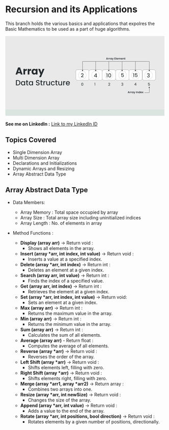 # Recursion and its Applications
  
This branch holds the various basics and applications that expolres the Basic Mathematics to be used as a part of huge algorithms.  

<img src="Array.jpeg" alt="DSA Course" height="250">  

__See me on LinkedIn :__ [Link to my LinkedIn ID](https://www.linkedin.com/in/khajanbhatt/)
    
## Topics Covered
  - Single Dimension Array
  - Multi Dimension Array
  - Declarations and Initializations
  - Dynamic Arrays and Resizing
  - Array Abstract Data Type
  
## Array Abstract Data Type
  - Data Members:
     - Array Memory : Total space occupied by array
     - Array Size : Total array size including uninitialized indices
     - Array Length : No. of elements in array

  - Method Functions :

     - __Display (array arr)__ -> Return void :
         - Shows all elements in the array.
     - __Insert	(array *arr, int index, int value)__ -> Return void :
         - Inserts a value at a specified index.
     - __Delete	(array *arr, int index)__ -> Return int :
         - Deletes an element at a given index.
     - __Search	(array arr, int value)__ -> Return int :
         - Finds the index of a specified value.
     - __Get (array arr, int index)__ -> Return int :
         - Retrieves the element at a given index.
     - __Set (array *arr, int index, int value)__ -> Return void:
         - Sets an element at a given index.
     - __Max (array arr)__ -> Return int :
         - Returns the maximum value in the array.
     - __Min (array arr)__ -> Return int :
         - Returns the minimum value in the array.
     - __Sum (array arr)__ -> Return int :
         - Calculates the sum of all elements.
     - __Average (array arr)__ - Return float	:
         - Computes the average of all elements.
     - __Reverse (array *arr)__	-> Return void :
         - Reverses the order of the array.
     - __Left Shift (array *arr)__ -> Return void	:
         - Shifts elements left, filling with zero.
     - __Right Shift (array *arr)__	-> Return void :
         - Shifts elements right, filling with zero.
     - __Merge (array *arr1, array *arr2)__	-> Return array :
         - Combines two arrays into one.
     - __Resize (array *arr, int newSize)__ -> Return void :
         - Changes the size of the array.
     - __Append (array *arr, int value)__	-> Return void :
         - Adds a value to the end of the array.
     - __Rotate (array *arr, int positions, bool direction)__ -> Return void :
         - Rotates elements by a given number of positions, directionally.